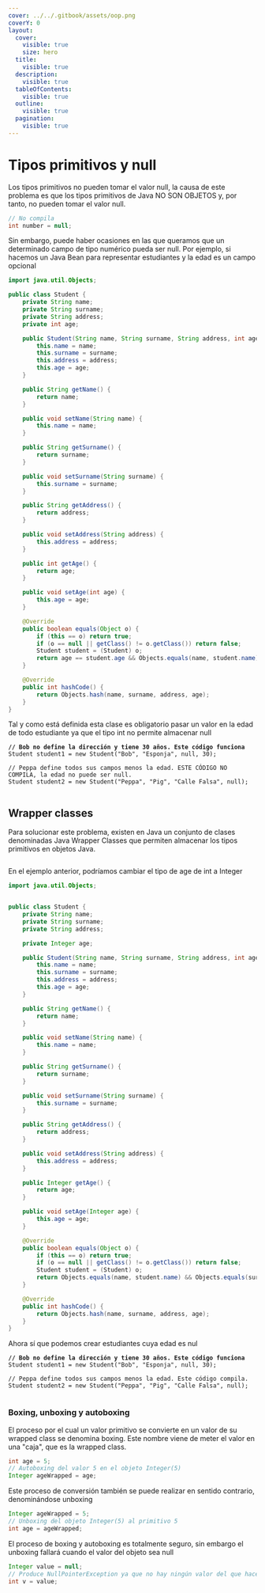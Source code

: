 ```yaml
---
cover: ../../.gitbook/assets/oop.png
coverY: 0
layout:
  cover:
    visible: true
    size: hero
  title:
    visible: true
  description:
    visible: true
  tableOfContents:
    visible: true
  outline:
    visible: true
  pagination:
    visible: true
---
```


# Tipos primitivos y null

Los tipos primitivos no pueden tomar el valor null, la causa de este problema es que los tipos primitivos de Java NO SON OBJETOS y, por tanto, no pueden tomar el valor null.

```java
// No compila
int number = null;
```

Sin embargo, puede haber ocasiones en las que queramos que un determinado campo de tipo numérico pueda ser null. Por ejemplo, si hacemos un Java Bean para representar estudiantes y la edad es un campo opcional

```java
import java.util.Objects;

public class Student {
    private String name;
    private String surname;
    private String address;
    private int age;

    public Student(String name, String surname, String address, int age) {
        this.name = name;
        this.surname = surname;
        this.address = address;
        this.age = age;
    }

    public String getName() {
        return name;
    }

    public void setName(String name) {
        this.name = name;
    }

    public String getSurname() {
        return surname;
    }

    public void setSurname(String surname) {
        this.surname = surname;
    }

    public String getAddress() {
        return address;
    }

    public void setAddress(String address) {
        this.address = address;
    }

    public int getAge() {
        return age;
    }

    public void setAge(int age) {
        this.age = age;
    }

    @Override
    public boolean equals(Object o) {
        if (this == o) return true;
        if (o == null || getClass() != o.getClass()) return false;
        Student student = (Student) o;
        return age == student.age && Objects.equals(name, student.name) && Objects.equals(surname, student.surname) && Objects.equals(address, student.address);
    }

    @Override
    public int hashCode() {
        return Objects.hash(name, surname, address, age);
    }
}

```

Tal y como está definida esta clase es obligatorio pasar un valor en la edad de todo estudiante ya que el tipo int no permite almacenar null

<pre class="language-java"><code class="lang-java"><strong>// Bob no define la dirección y tiene 30 años. Este código funciona
</strong>Student student1 = new Student("Bob", "Esponja", null, 30);

// Peppa define todos sus campos menos la edad. ESTE CÓDIGO NO COMPILA, la edad no puede ser null.
Student student2 = new Student("Peppa", "Pig", "Calle Falsa", null);

</code></pre>

## Wrapper classes

Para solucionar este problema, existen en Java un conjunto de clases denominadas Java Wrapper Classes que permiten almacenar los tipos primitivos en objetos Java.

<figure><img src="../../.gitbook/assets/image (7).png" alt=""><figcaption></figcaption></figure>

En el ejemplo anterior, podríamos cambiar el tipo de age de int a Integer



```java
import java.util.Objects;


public class Student {
    private String name;
    private String surname;
    private String address;

    private Integer age;

    public Student(String name, String surname, String address, int age) {
        this.name = name;
        this.surname = surname;
        this.address = address;
        this.age = age;
    }

    public String getName() {
        return name;
    }

    public void setName(String name) {
        this.name = name;
    }

    public String getSurname() {
        return surname;
    }

    public void setSurname(String surname) {
        this.surname = surname;
    }

    public String getAddress() {
        return address;
    }

    public void setAddress(String address) {
        this.address = address;
    }

    public Integer getAge() {
        return age;
    }

    public void setAge(Integer age) {
        this.age = age;
    }

    @Override
    public boolean equals(Object o) {
        if (this == o) return true;
        if (o == null || getClass() != o.getClass()) return false;
        Student student = (Student) o;
        return Objects.equals(name, student.name) && Objects.equals(surname, student.surname) && Objects.equals(address, student.address) && Objects.equals(age, student.age);
    }

    @Override
    public int hashCode() {
        return Objects.hash(name, surname, address, age);
    }
}

```

Ahora sí que podemos crear estudiantes cuya edad es nul

<pre class="language-java"><code class="lang-java"><strong>// Bob no define la dirección y tiene 30 años. Este código funciona
</strong>Student student1 = new Student("Bob", "Esponja", null, 30);

// Peppa define todos sus campos menos la edad. Este código compila.
Student student2 = new Student("Peppa", "Pig", "Calle Falsa", null);

</code></pre>

### Boxing, unboxing y autoboxing

El proceso por el cual un valor primitivo se convierte en un valor de su wrapped class se denomina boxing. Este nombre viene de meter el valor en una "caja", que es la wrapped class.&#x20;

```java
int age = 5;
// Autoboxing del valor 5 en el objeto Integer(5)
Integer ageWrapped = age;

```

Este proceso de conversión también se puede realizar en sentido contrario, denominándose unboxing

```java
Integer ageWrapped = 5;
// Unboxing del objeto Integer(5) al primitivo 5
int age = ageWrapped;
```

El proceso de boxing y autoboxing es totalmente seguro, sin embargo el unboxing fallará cuando el valor del objeto sea null

```java
Integer value = null;
// Produce NullPointerException ya que no hay ningún valor del que hacer unboxing
int v = value;
```
